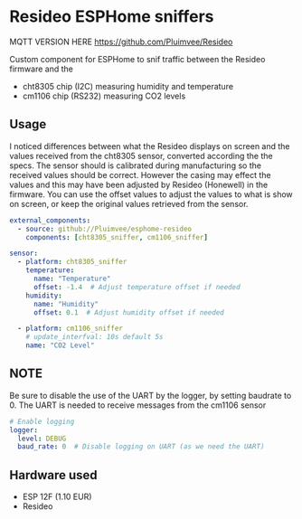 Resideo ESPHome sniffers
=========================
MQTT VERSION HERE https://github.com/Pluimvee/Resideo

Custom component for ESPHome to snif traffic between the Resideo firmware and the
- cht8305 chip (I2C) measuring humidity and temperature
- cm1106 chip (RS232) measuring CO2 levels

Usage
-----
I noticed differences between what the Resideo displays on screen and the values received from the cht8305 sensor, converted according the the specs. The sensor should is calibrated during manufacturing so the received values should be correct. However the casing may effect the values and this may have been adjusted by Resideo (Honewell) in the firmware. You can use the offset values to adjust the values to what is show on screen, or keep the original values retrieved from the sensor.

```yaml
external_components:
  - source: github://Pluimvee/esphome-resideo
    components: [cht8305_sniffer, cm1106_sniffer]

sensor:
  - platform: cht8305_sniffer
    temperature:
      name: "Temperature"
      offset: -1.4  # Adjust temperature offset if needed
    humidity:
      name: "Humidity"
      offset: 0.1  # Adjust humidity offset if needed

  - platform: cm1106_sniffer
    # update_interfval: 10s default 5s
    name: "CO2 Level"
```

NOTE
-----
Be sure to disable the use of the UART by the logger, by setting baudrate to 0. The UART is needed to receive messages from the cm1106 sensor

``` yaml
# Enable logging
logger:
  level: DEBUG  
  baud_rate: 0  # Disable logging on UART (as we need the UART)
```

Hardware used
--------
- ESP 12F (1.10 EUR)
- Resideo


